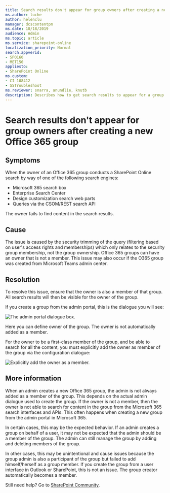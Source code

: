 ```yaml
---
title: Search results don't appear for group owners after creating a new Office 365 group
ms.author: luche
author: helenclu
manager: dcscontentpm
ms.date: 10/18/2019
audience: Admin
ms.topic: article
ms.service: sharepoint-online
localization_priority: Normal
search.appverid:
- SPO160
- MET150
appliesto:
- SharePoint Online 
ms.custom: 
- CI 108412
- SSTroubleshoot
ms.reviewer: snarra, anundlie, knutb
description: Describes how to get search results to appear for a group owner after creating a new Office 365 group. 
---
```


# Search results don't appear for group owners after creating a new Office 365 group

## Symptoms

When the owner of an Office 365 group conducts a SharePoint Online search by way of one of the following search engines: 

- Microsoft 365 search box
- Enterprise Search Center
- Design customization search web parts
- Queries via the CSOM/REST search API

The owner fails to find content in the search results.

## Cause

The issue is caused by the security trimming of the query (filtering based on user's access rights and memberships) which only relates to the  security group membership, not the group ownership.  Office 365 groups can have an owner that is not a member.  This issue may also occur if the O365 group was created from Microsoft Teams admin center.

## Resolution

To resolve this issue, ensure that the owner is also a member of that group. All search results will then be visible for the owner of the group.

If you create a group from the admin portal, this is the dialogue you will see:

![The admin portal dialogue box.](media/search-results-dont-appear/search-results-dont-appear-1.png)

Here you can define owner of the group. The owner is not automatically added as a member. 

For the owner to be a first-class member of the group, and be able to search for all the content, you must explicitly add the owner as member of the group via the configuration dialogue:
 
![Explicitly add the owner as a member.](media/search-results-dont-appear/search-results-dont-appear-2.png)

## More information

When an admin creates a new Office 365 group, the admin is not always added as a member of the group. This depends on the actual admin dialogue used to create the group. If the owner is not a member, then the owner is not able to search for content in the group from the Microsoft 365 search interfaces and APIs. This often happens when creating a new group from the admin portal in Microsoft 365.

In certain cases, this may be the expected behavior. If an admin creates a group on behalf of a user, it may not be expected that the admin should be a member of the group. The admin can still manage the group by adding and deleting members of the group.

In other cases, this may be unintentional and cause issues because the group admin is also a participant of the group but failed to add himself/herself as a group member.
If you create the group from a user interface in Outlook or SharePoint, this is not an issue. The group creator automatically becomes a member.

Still need help? Go to [SharePoint Community](https://techcommunity.microsoft.com/t5/sharepoint/ct-p/SharePoint).
